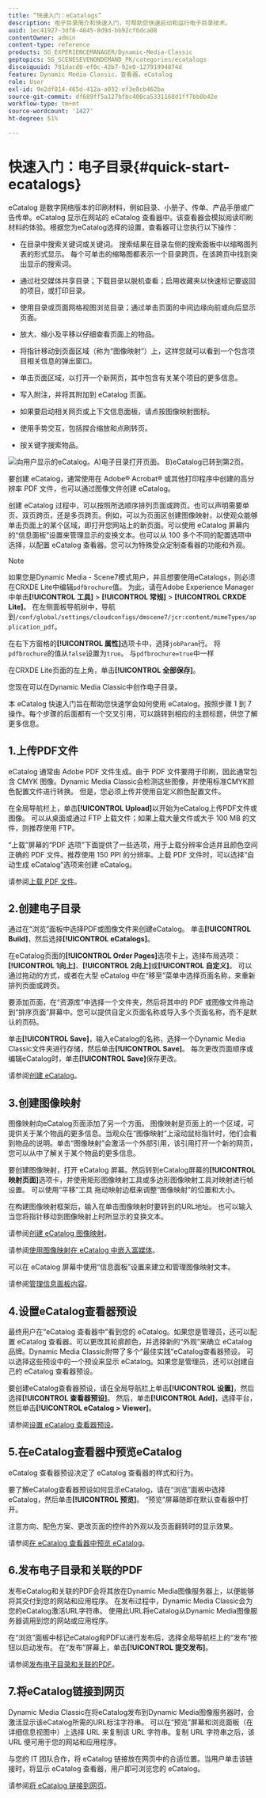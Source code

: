 ```yaml
---
title: “快速入门：eCatalogs”
description: 电子目录简介和快速入门，可帮助您快速启动和运行电子目录技术。
uuid: 1ec41927-3df6-4845-8d9d-bb92cf6dca08
contentOwner: admin
content-type: reference
products: SG_EXPERIENCEMANAGER/Dynamic-Media-Classic
geptopics: SG_SCENESEVENONDEMAND_PK/categories/ecatalogs
discoiquuid: 781dacd0-ef0c-42b7-92e0-12791994874d
feature: Dynamic Media Classic，查看器，eCatalog
role: User
exl-id: 9e2df814-465d-412a-a032-ef3e8cb462ba
source-git-commit: df689ff5a127bfbc400ca5331168d1ff7bb0b42e
workflow-type: tm+mt
source-wordcount: '1427'
ht-degree: 51%

---
```


# 快速入门：电子目录{#quick-start-ecatalogs}

eCatalog 是数字网络版本的印刷材料，例如目录、小册子、传单、产品手册或广告传单。eCatalog 显示在网站的 eCatalog 查看器中。该查看器会模拟阅读印刷材料的体验。根据您为eCatalog选择的设置，查看器可让您执行以下操作：

* 在目录中搜索关键词或关键词。 搜索结果在目录左侧的搜索面板中以缩略图列表的形式显示。 每个可单击的缩略图都表示一个目录跨页，在该跨页中找到突出显示的搜索词。

* 通过社交媒体共享目录；下载目录以脱机查看；启用收藏夹以快速标记要返回的项目，或打印目录。
* 使用目录或页面网格视图浏览目录；通过单击页面的中间边缘向前或向后显示页面。
* 放大、缩小及平移以仔细查看页面上的物品。
* 将指针移动到页面区域（称为“图像映射”）上，这样您就可以看到一个包含项目相关信息的弹出窗口。
* 单击页面区域，以打开一个新网页，其中包含有关某个项目的更多信息。
* 写入附注，并将其附加到 eCatalog 页面。
* 如果要启动相关网页或上下文信息面板，请点按图像映射图标。
* 使用手势交互，包括捏合缩放和点刷转页。
* 按关键字搜索物品。

![向用户显示的eCatalog。A)电子目录打开页面。 B)eCatalog已转到第2页。](/help/assets/ec_cat_viewer_popup.png)

要创建 eCatalog，通常使用在 Adobe® Acrobat® 或其他打印程序中创建的高分辨率 PDF 文件，也可以通过图像文件创建 eCatalog。

创建 eCatalog 过程中，可以按照所选顺序排列页面或跨页。也可以声明需要单页、双页跨页，还是多页跨页。例如，可以为页面区创建图像映射，以使观众能够单击页面上的某个区域，即打开您网站上的新页面。可以使用 eCatalog 屏幕内的“信息面板”设置来管理显示的变换文本。也可以从 100 多个不同的配置选项中选择，以配置 eCatalog 查看器。您可以为特殊受众定制查看器的功能和外观。

>[!NOTE]
>
>如果您是Dynamic Media - Scene7模式用户，并且想要使用eCatalogs，则必须在CRXDE Lite中编辑`pdfbrochure`值。 为此，请在Adobe Experience Manager中单击&#x200B;**[!UICONTROL 工具]** > **[!UICONTROL 常规]** > **[!UICONTROL CRXDE Lite]**。 在左侧面板导航树中，导航到`/conf/global/settings/cloudconfigs/dmscene7/jcr:content/mimeTypes/application_pdf`。
>
>在右下方窗格的&#x200B;**[!UICONTROL 属性]**&#x200B;选项卡中，选择`jobParam`行。 将`pdfbrochure`的值从`false`设置为`true`。 与`pdfbrochure=true`中一样
>
>在CRXDE Lite页面的左上角，单击&#x200B;**[!UICONTROL 全部保存]**。
>
>您现在可以在Dynamic Media Classic中创作电子目录。

本 eCatalog 快速入门旨在帮助您快速学会如何使用 eCatalog。按照步骤 1 到 7 操作。每个步骤的后面都有一个交叉引用，可以跳转到相应的主题标题，供您了解更多信息。

## 1.上传PDF文件

eCatalog 通常由 Adobe PDF 文件生成。由于 PDF 文件要用于印刷，因此通常包含 CMYK 图像。Dynamic Media Classic会检测这些图像，并使用标准CMYK颜色配置文件进行转换。 但是，您必须上传并使用自定义颜色配置文件。

在全局导航栏上，单击&#x200B;**[!UICONTROL Upload]**&#x200B;以开始为eCatalog上传PDF文件或图像。 可以从桌面或通过 FTP 上载文件；如果上载大量文件或大于 100 MB 的文件，则推荐使用 FTP。

“上载”屏幕的“PDF 选项”下面提供了一些选项，用于上载分辨率合适并且颜色空间正确的 PDF 文件。推荐使用 150 PPI 的分辨率。上载 PDF 文件时，可以选择“自动生成 eCatalog”选项来创建 eCatalog。

请参阅[上载 PDF 文件](uploading-pdf-files.md#uploading_the_pdf_files)。

## 2.创建电子目录

通过在“浏览”面板中选择PDF或图像文件来创建eCatalog。 单击&#x200B;**[!UICONTROL Build]**，然后选择&#x200B;**[!UICONTROL eCatalogs]**。

在eCatalog页面的&#x200B;**[!UICONTROL Order Pages]**&#x200B;选项卡上，选择布局选项：**[!UICONTROL 1向上]**、**[!UICONTROL 2向上]**&#x200B;或&#x200B;**[!UICONTROL 自定义]**。 可以通过拖动的方式，或者在大型 eCatalog 中在“移至”菜单中选择页面名称，来重新排列页面或跨页。

要添加页面，在“资源库”中选择一个文件夹，然后将其中的 PDF 或图像文件拖动到“排序页面”屏幕中。您可以提供自定义页面名称或导入多个页面名称，而不是默认的页码。

单击&#x200B;**[!UICONTROL Save]**，输入eCatalog的名称，选择一个Dynamic Media Classic文件夹进行存储，然后单击&#x200B;**[!UICONTROL Save]**。 每次更改页面顺序或编辑eCatalog时，单击&#x200B;**[!UICONTROL Save]**&#x200B;保存更改。

请参阅[创建 eCatalog](creating-ecatalog.md)。

## 3.创建图像映射

图像映射向eCatalog页面添加了另一个方面。 图像映射是页面上的一个区域，可提供关于某个物品的更多信息。当观众在“图像映射”上滚动鼠标指针时，他们会看到物品的说明。单击“图像映射”会激活一个外部引用，该引用打开一个新的网页，您可以从中了解关于某个物品的更多信息。

要创建图像映射，打开 eCatalog 屏幕。然后转到eCatalog屏幕的&#x200B;**[!UICONTROL 映射页面]**&#x200B;选项卡，并使用矩形图像映射工具或多边形图像映射工具对映射进行帧设置。 可以使用“平移”工具  拖动映射边框来调整“图像映射”的位置和大小。

在构建图像映射框架后，输入在单击图像映射时要转到的URL地址。 也可以输入当您将指针移动到图像映射上时所显示的变换文本。

请参阅[创建 eCatalog 图像映射](creating-ecatalog-image-maps.md#creating-ecatalog-image-maps)。

请参阅[使用图像映射在 eCatalog 中嵌入富媒体](creating-ecatalog-image-maps.md#embedding-rich-media-in-an-ecatalog)。

可以在 eCatalog 屏幕中使用“信息面板”设置来建立和管理图像映射文本。

请参阅[管理信息面板内容](info-panel-content.md#managing-info-panel-content)。

## 4.设置eCatalog查看器预设

最终用户在“eCatalog 查看器中”看到您的 eCatalog。如果您是管理员，还可以配置 eCatalog 查看器。可以更改其轮廓颜色，并选择新的“外观”来确立 eCatalog 品牌。Dynamic Media Classic附带了多个“最佳实践”eCatalog查看器预设。 可以选择这些预设中的一个预设来显示 eCatalog。如果您是管理员，还可以创建自己的 eCatalog 查看器预设。

要创建eCatalog查看器预设，请在全局导航栏上单击&#x200B;**[!UICONTROL 设置]**，然后选择&#x200B;**[!UICONTROL 查看器预设]**。 然后，单击&#x200B;**[!UICONTROL Add]**，选择平台，然后单击&#x200B;**[!UICONTROL eCatalog > Viewer]**。

请参阅[设置 eCatalog 查看器预设](setting-ecatalog-viewer-presets.md#setting-up-ecatalog-viewer-presets)。

## 5.在eCatalog查看器中预览eCatalog

eCatalog 查看器预设决定了 eCatalog 查看器的样式和行为。

要了解eCatalog查看器预设如何显示eCatalog，请在“浏览”面板中选择eCatalog，然后单击&#x200B;**[!UICONTROL 预览]**。 “预览”屏幕随即在默认查看器中打开。

注意方向、配色方案、更改页面的控件的外观以及页面翻转时的显示效果。

请参阅[在 eCatalog 查看器中预览 eCatalog](previewing-ecatalogs-ecatalog-viewer.md#previewing-ecatalogs-in-the-ecatalog-viewer)。

## 6.发布电子目录和关联的PDF

发布eCatalog和关联的PDF会将其放在Dynamic Media图像服务器上，以便能够将其交付到您的网站和应用程序。 在发布过程中，Dynamic Media Classic会为您的eCatalog激活URL字符串。 使用此URL将eCatalog从Dynamic Media图像服务器调用到您的网站或应用程序。

在“浏览”面板中标记eCatalog和PDF以进行发布后，选择全局导航栏上的“发布”按钮以启动发布。 在“发布”屏幕上，单击&#x200B;**[!UICONTROL 提交发布]**。

请参阅[发布电子目录和关联的PDF](publishing-ecatalogs-associated-pdfs.md#publishing-ecatalogs-and-associated-pdfs)。

## 7.将eCatalog链接到网页

Dynamic Media Classic在将eCatalog发布到Dynamic Media图像服务器时，会激活显示该eCatalog所需的URL标注字符串。 可以在“预览”屏幕和浏览面板（在详细信息视图中）上选择 URL 来复制该 URL 字符串。复制 URL 字符串之后，该 URL 便可用于您的网站和应用程序。

与您的 IT 团队合作，将 eCatalog 链接放在网页中的合适位置。当用户单击该链接时，将显示 eCatalog 查看器，用户即可浏览您的 eCatalog。

请参阅[将 eCatalog 链接到网页](linking-ecatalog-web-page.md#linking-an-ecatalog-to-a-web-page)。
